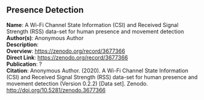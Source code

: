 ## Presence Detection

**Name**: A Wi-Fi Channel State Information (CSI) and Received Signal Strength (RSS) data-set for human presence and movement detection \
**Author(s)**: Anonymous Author \
**Description**: \
**Overview**: https://zenodo.org/record/3677366 \
**Direct Link**: https://zenodo.org/record/3677366 \
**Publication**: ? \
**Citation**: Anonymous Author. (2020). A Wi-Fi Channel State Information (CSI) and Received Signal Strength (RSS) data-set for human presence and movement detection (Version 0.2.2) [Data set]. Zenodo. http://doi.org/10.5281/zenodo.3677366